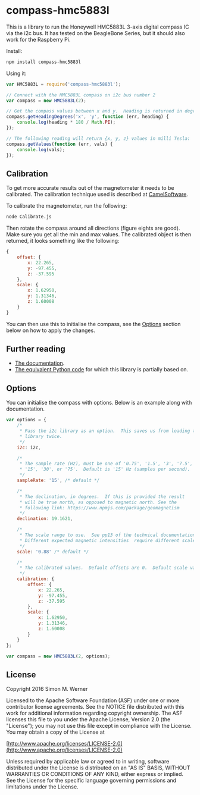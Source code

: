 # compass-hmc5883l

This is a library to run the Honeywell HMC5883L 3-axis digital compass IC via the i2c bus.  It has tested on the BeagleBone Series, but it should also work for the Raspberry Pi.

Install:

```sh
npm install compass-hmc5883l
```

Using it:

```JavaScript
var HMC5883L = require('compass-hmc5883l');

// Connect with the HMC5883L compass on i2c bus number 2
var compass = new HMC5883L(2);

// Get the compass values between x and y.  Heading is returned in degrees.
compass.getHeadingDegrees('x', 'y', function (err, heading) {
    console.log(heading * 180 / Math.PI);
});

// The following reading will return {x, y, z} values in milli Tesla:
compass.getValues(function (err, vals) {
    console.log(vals);
});
```

## Calibration

To get more accurate results out of the magnetometer it needs to be calibrated.  The calibration technique used is
described at [CamelSoftware](http://www.camelsoftware.com/2016/03/13/imu-maths-calculate-orientation-pt3/).

To calibrate the magnetometer, run the following:

```sh
node Calibrate.js
```

Then rotate the compass around all directions (figure eights are good).  Make sure you get all the min and max values.
The calibrated object is then returned, it looks something like the following:

```JavaScript
{
    offset: {
        x: 22.265,
        y: -97.455,
        z: -37.595
    },
    scale: {
        x: 1.62950,
        y: 1.31346,
        z: 1.60008
    }
}
```

You can then use this to initialise the compass, see the [Options](#Options) section below on how to apply the changes.


## Further reading

- [The documentation](https://www.adafruit.com/datasheets/HMC5883L_3-Axis_Digital_Compass_IC.pdf).
- [The equivalent Python code](https://github.com/rm-hull/hmc5883l) for which this library is partially based on.

## Options

You can initialise the compass with options.  Below is an example along with documentation.

```JavaScript
var options = {
    /*
     * Pass the i2c library as an option.  This saves us from loading the
     * library twice.
     */
    i2c: i2c,

    /*
     * The sample rate (Hz), must be one of '0.75', '1.5', '3', '7.5',
     * '15', '30', or '75'.  Default is '15' Hz (samples per second).
     */
    sampleRate: '15', /* default */

    /*
     * The declination, in degrees.  If this is provided the result
     * will be true north, as opposed to magnetic north. See the
     * following link: https://www.npmjs.com/package/geomagnetism
     */
    declination: 19.1621,

    /*
     * The scale range to use.  See pp13 of the technical documentation.  
     * Different expected magnetic intensities  require different scales.
     */
    scale: '0.88' /* default */

    /*
     * The calibrated values.  Default offsets are 0.  Default scale values are 1.0.
     */
    calibration: {
        offset: {
            x: 22.265,
            y: -97.455,
            z: -37.595
        },
        scale: {
            x: 1.62950,
            y: 1.31346,
            z: 1.60008
        }
    }
};

var compass = new HMC5883L(2, options);
```

## License

Copyright 2016 Simon M. Werner

Licensed to the Apache Software Foundation (ASF) under one or more contributor license agreements.  See the NOTICE file distributed with this work for additional information regarding copyright ownership.  The ASF licenses this file to you under the Apache License, Version 2.0 (the "License"); you may not use this file except in compliance with the License.  You may obtain a copy of the License at

  [http://www.apache.org/licenses/LICENSE-2.0](http://www.apache.org/licenses/LICENSE-2.0)

Unless required by applicable law or agreed to in writing, software distributed under the License is distributed on an "AS IS" BASIS, WITHOUT WARRANTIES OR CONDITIONS OF ANY KIND, either express or implied.  See the License for the specific language governing permissions and limitations under the License.
